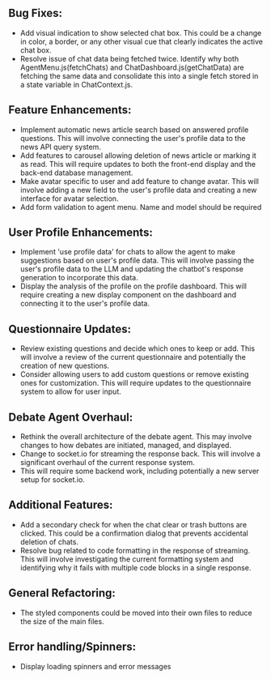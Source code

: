 ## Bug Fixes:
- Add visual indication to show selected chat box. This could be a change in color, a border, or any other visual cue that clearly indicates the active chat box.
- Resolve issue of chat data being fetched twice. Identify why both AgentMenu.js(fetchChats) and ChatDashboard.js(getChatData) are fetching the same data and consolidate this into a single fetch stored in a state variable in ChatContext.js.

## Feature Enhancements:
- Implement automatic news article search based on answered profile questions. This will involve connecting the user's profile data to the news API query system.
- Add features to carousel allowing deletion of news article or marking it as read. This will require updates to both the front-end display and the back-end database management.
- Make avatar specific to user and add feature to change avatar. This will involve adding a new field to the user's profile data and creating a new interface for avatar selection.
- Add form validation to agent menu. Name and model should be required

## User Profile Enhancements:
- Implement 'use profile data' for chats to allow the agent to make suggestions based on user's profile data. This will involve passing the user's profile data to the LLM and updating the chatbot's response generation to incorporate this data.
- Display the analysis of the profile on the profile dashboard. This will require creating a new display component on the dashboard and connecting it to the user's profile data.

## Questionnaire Updates:
- Review existing questions and decide which ones to keep or add. This will involve a review of the current questionnaire and potentially the creation of new questions.
- Consider allowing users to add custom questions or remove existing ones for customization. This will require updates to the questionnaire system to allow for user input.

## Debate Agent Overhaul:
- Rethink the overall architecture of the debate agent. This may involve changes to how debates are initiated, managed, and displayed.
- Change to socket.io for streaming the response back. This will involve a significant overhaul of the current response system.
- This will require some backend work, including potentially a new server setup for socket.io.

## Additional Features:
- Add a secondary check for when the chat clear or trash buttons are clicked. This could be a confirmation dialog that prevents accidental deletion of chats.
- Resolve bug related to code formatting in the response of streaming. This will involve investigating the current formatting system and identifying why it fails with multiple code blocks in a single response.


## General Refactoring:
- The styled components could be moved into their own files to reduce the size of the main files.

## Error handling/Spinners:
- Display loading spinners and error messages


